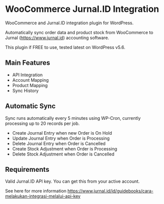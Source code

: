 # WooCommerce  Jurnal.ID Integration
WooCommerce and Jurnal.ID integration plugin for WordPress.

Automatically sync order data and product stock from WooCommerce to Jurnal (https://www.jurnal.id) accounting software.

This plugin if FREE to use, tested latest on WordPress v5.6.

## Main Features
- API Integration
- Account Mapping
- Product Mapping
- Sync History

## Automatic Sync
Sync runs automatically every 5 minutes using WP-Cron, currently processing up to 20 records per job.
- Create Journal Entry when new Order is On Hold
- Update Journal Entry when Order is Processing
- Delete Journal Entry when Order is Cancelled
- Create Stock Adjustment when Order is Processing
- Delete Stock Adjustment when Order is Cancelled

## Requirements
Valid Jurnal.ID API key. You can get this from your active account.

See here for more information https://www.jurnal.id/id/guidebooks/cara-melakukan-integrasi-melalui-api-key
